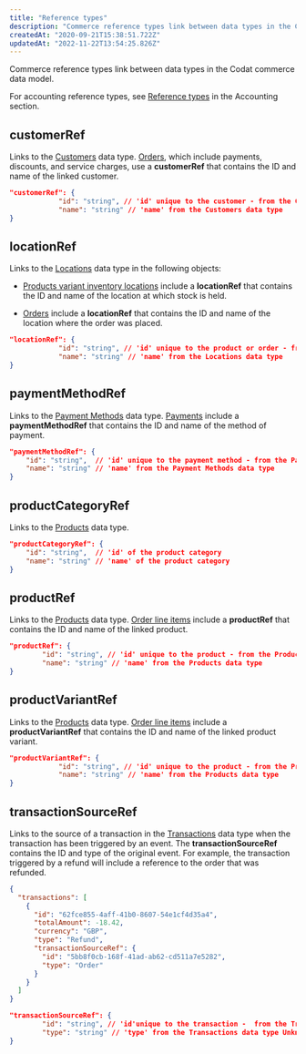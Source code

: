 ```yaml
---
title: "Reference types"
description: "Commerce reference types link between data types in the Codat commerce data model"
createdAt: "2020-09-21T15:38:51.722Z"
updatedAt: "2022-11-22T13:54:25.826Z"
---
```


Commerce reference types link between data types in the Codat commerce data model.

For accounting reference types, see [Reference types](https://docs.codat.io/docs/datamodel-accounting-referencetypes) in the Accounting section.

## customerRef

Links to the [Customers](https://docs.codat.io/docs/datamodel-commerce-customers) data type. [Orders](https://docs.codat.io/docs/datamodel-commerce-orders), which include payments, discounts, and service charges, use a **customerRef** that contains the ID and name of the linked customer.

```json
"customerRef": {
            "id": "string", // 'id' unique to the customer - from the Customers data type
            "name": "string" // 'name' from the Customers data type
}
```

## locationRef

Links to the [Locations](https://docs.codat.io/docs/datamodel-commerce-locations) data type in the following objects:

- [Products variant inventory locations](https://docs.codat.io/docs/datamodel-commerce-products#section-product-variant-inventory-locations) include a **locationRef** that contains the ID and name of the location at which stock is held.

- [Orders](https://docs.codat.io/docs/datamodel-commerce-orders) include a **locationRef** that contains the ID and name of the location where the order was placed.

```json
"locationRef": {
            "id": "string", // 'id' unique to the product or order - from the Locations data type
            "name": "string" // 'name' from the Locations data type
}
```

## paymentMethodRef

Links to the [Payment Methods](https://docs.codat.io/docs/datamodel-commerce-paymentmethods) data type. [Payments](https://docs.codat.io/docs/datamodel-commerce-payments) include a **paymentMethodRef** that contains the ID and name of the method of payment.

```json
"paymentMethodRef": {
    "id": "string",  // 'id' unique to the payment method - from the Payment Methods data type
    "name": "string" // 'name' from the Payment Methods data type
}
```

## productCategoryRef

Links to the [Products](https://docs.codat.io/docs/datamodel-commerce-products) data type.

```json
"productCategoryRef": {
    "id": "string",  // 'id' of the product category
    "name": "string" // 'name' of the product category
}
```

## productRef

Links to the [Products](https://docs.codat.io/docs/datamodel-commerce-products) data type. [Order line items](https://docs.codat.io/docs/datamodel-commerce-orders#section-order-line-items) include a **productRef** that contains the ID and name of the linked product.

```json
"productRef": {
        "id": "string", // 'id' unique to the product - from the Products data type
        "name": "string" // 'name' from the Products data type
}
```

## productVariantRef

Links to the [Products](https://docs.codat.io/docs/datamodel-commerce-products) data type. [Order line items](https://docs.codat.io/docs/datamodel-commerce-orders#section-order-line-items) include a **productVariantRef** that contains the ID and name of the linked product variant.

```json
"productVariantRef": {
            "id": "string", // 'id' unique to the product - from the Products data type
            "name": "string" // 'name' from the Products data type
}
```

## transactionSourceRef

Links to the source of a transaction in the [Transactions](https://docs.codat.io/docs/datamodel-commerce-transactions) data type when the transaction has been triggered by an event. The **transactionSourceRef** contains the ID and type of the original event. For example, the transaction triggered by a refund will include a reference to the order that was refunded.

```json Example
{
  "transactions": [
    {
      "id": "62fce855-4aff-41b0-8607-54e1cf4d35a4",
      "totalAmount": -18.42,
      "currency": "GBP",
      "type": "Refund",
      "transactionSourceRef": {
        "id": "5bb8f0cb-168f-41ad-ab62-cd511a7e5282",
        "type": "Order"
      }
    }
  ]
}
```

```json
"transactionSourceRef": {
        "id": "string", // 'id'unique to the transaction -  from the Transactions data type
        "type": "string" // 'type' from the Transactions data type Unknown, Fee, Order, Payment or Service Charge
}
```
